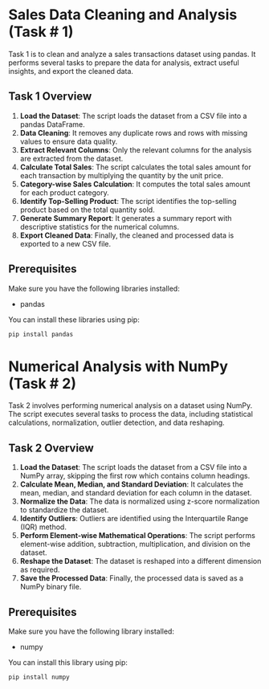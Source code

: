 # Sales Data Cleaning and Analysis (Task # 1)
Task 1 is to clean and analyze a sales transactions dataset using pandas. It performs several tasks to prepare the data for analysis, extract useful insights, and export the cleaned data.

## Task 1 Overview

1. **Load the Dataset**: The script loads the dataset from a CSV file into a pandas DataFrame.
2. **Data Cleaning**: It removes any duplicate rows and rows with missing values to ensure data quality.
3. **Extract Relevant Columns**: Only the relevant columns for the analysis are extracted from the dataset.
4. **Calculate Total Sales**: The script calculates the total sales amount for each transaction by multiplying the quantity by the unit price.
5. **Category-wise Sales Calculation**: It computes the total sales amount for each product category.
6. **Identify Top-Selling Product**: The script identifies the top-selling product based on the total quantity sold.
7. **Generate Summary Report**: It generates a summary report with descriptive statistics for the numerical columns.
8. **Export Cleaned Data**: Finally, the cleaned and processed data is exported to a new CSV file.

## Prerequisites

Make sure you have the following libraries installed:

- pandas

You can install these libraries using pip:

```bash
pip install pandas
```

# Numerical Analysis with NumPy (Task # 2)

Task 2 involves performing numerical analysis on a dataset using NumPy. The script executes several tasks to process the data, including statistical calculations, normalization, outlier detection, and data reshaping.

## Task 2 Overview

1. **Load the Dataset**: The script loads the dataset from a CSV file into a NumPy array, skipping the first row which contains column headings.
2. **Calculate Mean, Median, and Standard Deviation**: It calculates the mean, median, and standard deviation for each column in the dataset.
3. **Normalize the Data**: The data is normalized using z-score normalization to standardize the dataset.
4. **Identify Outliers**: Outliers are identified using the Interquartile Range (IQR) method.
5. **Perform Element-wise Mathematical Operations**: The script performs element-wise addition, subtraction, multiplication, and division on the dataset.
6. **Reshape the Dataset**: The dataset is reshaped into a different dimension as required.
7. **Save the Processed Data**: Finally, the processed data is saved as a NumPy binary file.

## Prerequisites

Make sure you have the following library installed:

- numpy

You can install this library using pip:

```bash
pip install numpy
```

